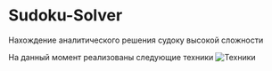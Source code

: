 # Sudoku-Solver
Нахождение аналитического решения судоку высокой сложности

На данный момент реализованы следующие техники
![Техники](https://github.com/AMMarkin/Sudoku-Solver/assets/115322513/066880ed-a81f-4fb1-9417-71b0d236140f)
